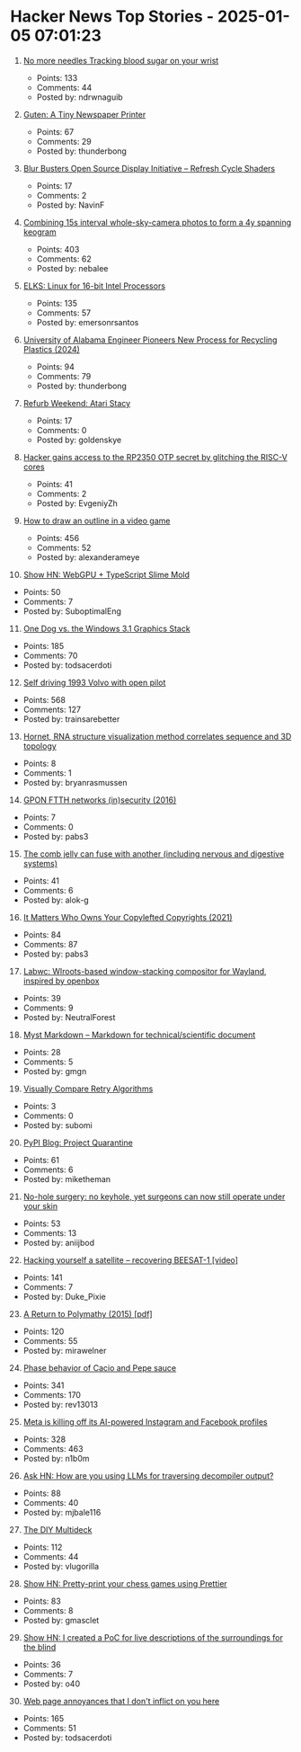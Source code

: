 # Hacker News Top Stories - 2025-01-05 07:01:23

1. [No more needles Tracking blood sugar on your wrist](https://uwaterloo.ca/news/media/no-more-needles-tracking-blood-sugar-your-wrist)
   - Points: 133
   - Comments: 44
   - Posted by: ndrwnaguib

2. [Guten: A Tiny Newspaper Printer](https://amanvir.com/guten)
   - Points: 67
   - Comments: 29
   - Posted by: thunderbong

3. [Blur Busters Open Source Display Initiative – Refresh Cycle Shaders](https://blurbusters.com/blur-busters-open-source-display-initative-refresh-cycle-shaders/)
   - Points: 17
   - Comments: 2
   - Posted by: NavinF

4. [Combining 15s interval whole-sky-camera photos to form a 4y spanning keogram](https://astrodon.social/@cgbassa/113770318993975063)
   - Points: 403
   - Comments: 62
   - Posted by: nebalee

5. [ELKS: Linux for 16-bit Intel Processors](https://github.com/ghaerr/elks)
   - Points: 135
   - Comments: 57
   - Posted by: emersonrsantos

6. [University of Alabama Engineer Pioneers New Process for Recycling Plastics (2024)](https://news.ua.edu/2024/10/ua-chemical-engineer-plastic-recycling/)
   - Points: 94
   - Comments: 79
   - Posted by: thunderbong

7. [Refurb Weekend: Atari Stacy](http://oldvcr.blogspot.com/2025/01/refurb-weekend-atari-stacy.html)
   - Points: 17
   - Comments: 0
   - Posted by: goldenskye

8. [Hacker gains access to the RP2350 OTP secret by glitching the RISC-V cores](https://www.tomshardware.com/raspberry-pi/it-looks-like-the-raspberry-pi-rp2350-hacking-challenge-has-been-beaten-hacker-gains-access-to-the-otp-secret-by-glitching-the-risc-v-cores-to-enable-debugging)
   - Points: 41
   - Comments: 2
   - Posted by: EvgeniyZh

9. [How to draw an outline in a video game](https://ameye.dev/notes/rendering-outlines/)
   - Points: 456
   - Comments: 52
   - Posted by: alexanderameye

10. [Show HN: WebGPU + TypeScript Slime Mold](https://github.com/SuboptimalEng/slime-sim-webgpu)
   - Points: 50
   - Comments: 7
   - Posted by: SuboptimalEng

11. [One Dog vs. the Windows 3.1 Graphics Stack](https://wuffs.org/blog/windows-3x-graphics)
   - Points: 185
   - Comments: 70
   - Posted by: todsacerdoti

12. [Self driving 1993 Volvo with open pilot](https://practicapp.com/carbagepilot-part1/)
   - Points: 568
   - Comments: 127
   - Posted by: trainsarebetter

13. [Hornet, RNA structure visualization method correlates sequence and 3D topology](https://phys.org/news/2024-12-hornet-rna-visualization-method-sequence.html)
   - Points: 8
   - Comments: 1
   - Posted by: bryanrasmussen

14. [GPON FTTH networks (in)security (2016)](https://pierrekim.github.io/blog/2016-11-01-gpon-ftth-networks-insecurity.html#introduction)
   - Points: 7
   - Comments: 0
   - Posted by: pabs3

15. [The comb jelly can fuse with another (including nervous and digestive systems)](https://www.cnn.com/2024/12/30/science/comb-jellies-fuse-single-organism/index.html)
   - Points: 41
   - Comments: 6
   - Posted by: alok-g

16. [It Matters Who Owns Your Copylefted Copyrights (2021)](https://sfconservancy.org/blog/2021/jun/30/who-should-own-foss-copyrights/)
   - Points: 84
   - Comments: 87
   - Posted by: pabs3

17. [Labwc: Wlroots-based window-stacking compositor for Wayland, inspired by openbox](https://labwc.github.io/)
   - Points: 39
   - Comments: 9
   - Posted by: NeutralForest

18. [Myst Markdown – Markdown for technical/scientific document](https://mystmd.org/guide)
   - Points: 28
   - Comments: 5
   - Posted by: gmgn

19. [Visually Compare Retry Algorithms](https://www.compareretries.com/)
   - Points: 3
   - Comments: 0
   - Posted by: subomi

20. [PyPI Blog: Project Quarantine](https://blog.pypi.org/posts/2024-12-30-quarantine/)
   - Points: 61
   - Comments: 6
   - Posted by: miketheman

21. [No-hole surgery: no keyhole, yet surgeons can now still operate under your skin](https://www.nibib.nih.gov/news-events/newsroom/getting-under-your-skin-3d-printing-technique-builds-structures-through-tissues)
   - Points: 53
   - Comments: 13
   - Posted by: aniijbod

22. [Hacking yourself a satellite – recovering BEESAT-1 [video]](https://media.ccc.de/v/38c3-hacking-yourself-a-satellite-recovering-beesat-1)
   - Points: 141
   - Comments: 7
   - Posted by: Duke_Pixie

23. [A Return to Polymathy (2015) [pdf]](https://paulrcohen.github.io/papers/Polymathy.pdf)
   - Points: 120
   - Comments: 55
   - Posted by: mirawelner

24. [Phase behavior of Cacio and Pepe sauce](https://arxiv.org/abs/2501.00536)
   - Points: 341
   - Comments: 170
   - Posted by: rev13013

25. [Meta is killing off its AI-powered Instagram and Facebook profiles](https://www.theguardian.com/technology/2025/jan/03/meta-ai-powered-instagram-facebook-profiles)
   - Points: 328
   - Comments: 463
   - Posted by: n1b0m

26. [Ask HN: How are you using LLMs for traversing decompiler output?](undefined)
   - Points: 88
   - Comments: 40
   - Posted by: mjbale116

27. [The DIY Multideck](https://diymultideck.mauri.app/manual/)
   - Points: 112
   - Comments: 44
   - Posted by: vlugorilla

28. [Show HN: Pretty-print your chess games using Prettier](https://github.com/gmasclet/prettier-plugin-pgn)
   - Points: 83
   - Comments: 8
   - Posted by: gmasclet

29. [Show HN: I created a PoC for live descriptions of the surroundings for the blind](https://github.com/o40/seesay)
   - Points: 36
   - Comments: 7
   - Posted by: o40

30. [Web page annoyances that I don't inflict on you here](http://rachelbythebay.com/w/2025/01/04/cruft/)
   - Points: 165
   - Comments: 51
   - Posted by: todsacerdoti

